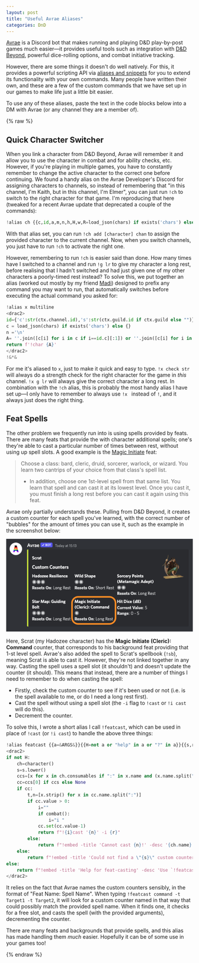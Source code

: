 ```yaml
---
layout: post
title: "Useful Avrae Aliases"
categories: DnD
---
```


[Avrae](https://avrae.io/) is a Discord bot that makes running and playing D&D play-by-post games much easier—it provides useful tools such as integration with [D&D Beyond](https://www.dndbeyond.com/), powerful dice-rolling options, and combat initiative tracking.

However, there are some things it doesn't do well natively. For this, it provides a powerful scripting API via [aliases and snippets](https://avrae.readthedocs.io/en/latest/aliasing/aliasing.html) for you to extend its functionality with your own commands. Many people have written their own, and these are a few of the custom commands that we have set up in our games to make life just a little bit easier.

To use any of these aliases, paste the text in the code blocks below into a DM with Avrae (or any channel they are a member of).

{% raw  %}

## Quick Character Switcher

When you link a character from D&D Beyond, Avrae will remember it and allow you to use the character in combat and for ability checks, etc. However, if you're playing in multiple games, you have to constantly remember to change the active character to the correct one before continuing. We found a handy alias on the Avrae Developer's Discord for assigning characters to channels, so instead of remembering that "in this channel, I'm Kaith, but in this channel, I'm Elmer", you can just run `!ch` to switch to the right character for that game. I'm reproducing that here (tweaked for a recent Avrae update that deprecated a couple of the commands):

```python
!alias ch {{c,id,a,m,n,h,H,w,R=load_json(chars) if exists('chars') else {}, {'c':str(ctx.channel.id),'s':str(ctx.guild.id if ctx.guild else "")} ,&ARGS&[1:],&ARGS&[:1] or 0,'\n','- This Channel','- This Server' ,'',"%x"%roll('1d16777216')}}{{m=(1 if m[0] in 'add'  else 2 if m[0] in 'delete'  else 3 if m[0] in 'roster' else 4 if m[0] in 'help?' else 0) if m else 0}}{{x=not m or ((a[1] if a[1].isdigit() else id.c if a[1] in 'chan' else id.s) if a and len(a)>1 else id.s)}}{{X=not m or ((a[0] if a[0].isdigit() else id.c if a[0] in 'chan' else id.s) if a else id.s)}}{{name=c.get(X)}}{{emb=f' -title "Quick Character Changer" -footer "!ch [help|?] - Bring up the help window" -color {R} '}}{{A=''.join([c[i] for i in c if i==id.c][:1]) or ''.join([c[i] for i in c if i==id.s][:1])}}{{add=not m==1 or not  a or c.update({x:a[0]}) or set_uvar('chars',dump_json(c)) or a[0]}}{{delete=not m==2 or not c.pop(X) or not set_uvar('chars', dump_json(c)) or X}}{{"embed "+emb+(f'-t 10 -desc "Added `{add}` to ID `{x}`."' if (m==1 and a) else f'-t 10 -desc "{"No char found for ID" if not name else f"Removed `{name}` with ID"} `{X}`."' if m==2 else f'-t 20 -f "Roster| {n+(n.join([f"`{i}` - `{c[i]} ` {h if i in id.c else H if id.s and i in id.s else w} " for i in c]) or "*None*")}"' if m==3 else f'-f "!ch|Changes to the appropriate character for the channel/server." -f "!ch roster|View a list of all channel/server id\'s and the character they will load" -f "!ch add <name> [chan⏐id]|Adds `name` to the selected id. Default is server id, `chan` selects the channel id, or you can input the channel/server id manually" -f "!ch delete [chan⏐id]|Deletes the given id. Default is server id, `chan` selects the channel id, or you can input the channel/server id manually" -f "Current ID\'s|`Channel` - `{id.c}`{n}`Server` - `{id.s}`"') if m else (f"char {A}" if A else "embed -t 5 -desc 'Channel not found in list'"+emb)}}
```

With that alias set, you can run `!ch add [character] chan` to assign the provided character to the current channel. Now, when you switch channels, you just have to run `!ch` to activate the right one.

However, remembering to run `!ch` is easier said than done. How many times have I switched to a channel and run `!g lr` to give my character a long rest, before realising that I hadn't switched and had just given one of my other characters a poorly-timed rest instead? To solve this, we put together an alias (worked out mostly by my friend [Madi](https://www.flexpotential.com/)) designed to prefix any command you may want to run, that automatically switches before executing the actual command you asked for:

```python
!alias x multiline
<drac2>
id={'c':str(ctx.channel.id),'s':str(ctx.guild.id if ctx.guild else "")}
c = load_json(chars) if exists('chars') else {}
n ='\n'
A= ''.join([c[i] for i in c if i==id.c][:1]) or ''.join([c[i] for i in c if i==id.s][:1])
return f'!char {A}'
</drac2>
!&*&
```

For me it's aliased to `x`, just to make it quick and easy to type. `!x check str` will always do a strength check for the right character for the game in *this* channel. `!x g lr` will always give the correct character a long rest. In combination with the `!ch` alias, this is probably the most handy alias I have set up—I only have to remember to always use `!x ` instead of `!`, and it always just does the right thing.

## Feat Spells

The other problem we frequently run into is using spells provided by feats. There are many feats that provide the with character additional spells; one's they're able to cast a particular number of times between rest, without using up spell slots. A good example is the [Magic Initiate](https://www.dndbeyond.com/feats/magic-initiate) feat:

> Choose a class: bard, cleric, druid, sorcerer, warlock, or wizard. You learn two cantrips of your choice from that class's spell list.
>
> - In addition, choose one 1st-level spell from that same list. You learn that spell and can cast it at its lowest level. Once you cast it, you must finish a long rest before you can cast it again using this feat.

Avrae only partially understands these. Pulling from D&D Beyond, it creates a custom counter for each spell you've learned, with the correct number of "bubbles" for the amount of times you can use it, such as the example in the screenshot below:

![Avrae custom counter output showing Magic Initiate - Command counter](/assets/avrae-1.png)

Here, Scrat (my Hadozee character) has the **Magic Initiate (Cleric): Command** counter, that corresponds to his background feat providing that 1-st level spell. Avrae's also added the spell to Scrat's spellbook (`!sb`), meaning Scrat is able to cast it. However, they're not linked together in any way. Casting the spell uses a spell slot (it shouldn't) and doesn't update the counter (it should). This means that instead, there are a number of things I need to remember to do when casting the spell:

* Firstly, check the custom counter to see if it's been used or not (i.e. is the spell available to me, or do I need a long rest first).
* Cast the spell without using a spell slot (the `-i` flag to `!cast` or `!i cast` will do this).
* Decrement the counter.

To solve this, I wrote a short alias I call `!featcast`, which can be used in place of `!cast` (or `!i cast`) to handle the above three things:

```python
!alias featcast {{a=&ARGS&}}{{H=not a or "help" in a or "?" in a}}{{s,r=H or a[0],H or " ".join(a[1:])}}multiline
<drac2>
if not H:
    ch=character()
    s=s.lower()
    ccs=[x for x in ch.consumables if ":" in x.name and (x.name.split(":")[1].lower().endswith(s.lower()) or x.name.split(": ")[1].lower().startswith(s.lower()))]
    cc=ccs[0] if ccs else None
    if cc:
        t,n=[x.strip() for x in cc.name.split(":")]
        if cc.value > 0:
            i=""
            if combat():
                i="i "
            cc.set(cc.value-1)
            return f"!{i}cast '{n}' -i {r}"
        else:
            return f"!embed -title 'Cannot cast {n}!' -desc '{ch.name} does not have any uses of {n} from the {t} feat available.\n\n**{cc.name}**\n{cc}'"
    else:
        return f"!embed -title 'Could not find a \"{s}\" custom counter' -desc 'Check that your feats for **{ch.name}** are set up correctly.' -thumb <image>"
else:
    return f"!embed -title 'Help for feat-casting' -desc 'Use `!featcast <spell>` to cast a spell provided by a feat, instead of using your spell slots.'"
</drac2>
```

It relies on the fact that Avrae names the custom counters sensibly, in the format of "Feat Name: Spell Name". When typing `!featcast command -t Target1 -t Target2`, it will look for a custom counter named in that way that could possibly match the provided spell name. When it finds one, it checks for a free slot, and casts the spell (with the provided arguments), decrementing the counter.

There are many feats and backgrounds that provide spells, and this alias has made handling them *much* easier. Hopefully it can be of some use in your games too!

{% endraw  %}